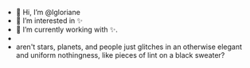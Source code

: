 - 👋 Hi, I’m @lgloriane
- 👀 I’m interested in ✨
- 🌱 I’m currently working with ✨. 
-
- aren't stars, planets, and people just glitches in an otherwise elegant and uniform nothingness, like pieces of lint on a black sweater?

<!---
lgloriane/lgloriane is a ✨ special ✨ repository because its `README.md` (this file) appears on your GitHub profile.
You can click the Preview link to take a look at your changes.
--->
